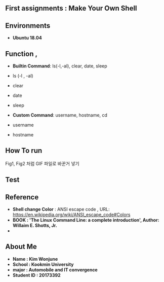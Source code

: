 ## First assignments : Make Your Own Shell
## Environments
- **Ubuntu 18.04**

## Function ,
- **Builtin Command**: ls(-l,-al), clear, date, sleep

- ls (-l , -al)  
- clear 
- date 
- sleep

- **Custom Command**: username, hostname, cd
- username
- hostname


## How To run

Fig1, Fig2 처럼 GIF 파일로 바꾼거 넣기


## Test


## Reference

- **Shell change Color** : ANSI escape code , URL: https://en.wikipedia.org/wiki/ANSI_escape_code#Colors
- **BOOK : 'The Linux Command Line: a complete introduction', Author: Willaim E. Shotts, Jr.** 
-
## About Me

- **Name : Kim Wonjune**
- **School : Kookmin University**
- **major : Automobile and IT convergence**
- **Student ID : 20173392**




